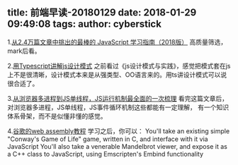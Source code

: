 title: 前端早读-20180129
date: 2018-01-29 09:49:08
tags:
author: cyberstick
---
1.[从2.4万篇文章中挑出的最棒的 JavaScript 学习指南（2018版）](https://juejin.im/entry/5a69db996fb9a01caa20bb23)
高质量筛选，mark后看。

2.[用Typescript讲解js设计模式](https://juejin.im/post/5a6dd4dd51882573385ffa8e#heading-1)
之前看过《js设计模式与实践》，感觉把模式套在js上不是很清晰，设计模式本来是从强类型、OO语言来的。用ts讲设计模式可以说很合适了。

3.[从浏览器多进程到JS单线程，JS运行机制最全面的一次梳理](https://juejin.im/post/5a6547d0f265da3e283a1df7#heading-22)
看完这篇文章后，对浏览器多进程，JS单线程，JS事件循环机制这些都能有一定理解， 有一个知识体系骨架，而不是似懂非懂的感觉。

4.[谷歌的web assembly教程](https://codelabs.developers.google.com/codelabs/web-assembly-intro/index.html?index=..%2F..%2Findex#0)
学习之后，你可以：
You'll take an existing simple "Conway's Game of Life" game, written in C, and interface with it via JavaScript
You'll also take a venerable Mandelbrot viewer, and expose it as a C++ class to JavaScript, using Emscripten's Embind functionality
